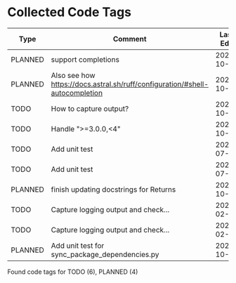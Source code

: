 # Collected Code Tags

| Type    | Comment                                                                      | Last Edit  | Source File                                                                                                                                                                                                                  |
|---------|------------------------------------------------------------------------------|------------|------------------------------------------------------------------------------------------------------------------------------------------------------------------------------------------------------------------------------|
| PLANNED | support completions                                                          | 2024-10-07 | [calcipy/cli.py:103](https://github.com/KyleKing/calcipy/blame/aa2adcff703f8fe7da95dc2486030dbacf4a5802/calcipy/cli.py#L103)                                                                                                 |
| PLANNED | Also see how https://docs.astral.sh/ruff/configuration/#shell-autocompletion | 2024-10-10 | [calcipy/cli.py:112](https://github.com/KyleKing/calcipy/blame/8c9b14b336b2d8f28e2e946018d9add3f260bdfe/calcipy/cli.py#L112)                                                                                                 |
| TODO    | How to capture output?                                                       | 2024-10-05 | [calcipy/collection.py:38](https://github.com/KyleKing/calcipy/blame/22a490ebc56994f3269b7a83071e88b8b3fd5f89/calcipy/collection.py#L38)                                                                                     |
| TODO    | Handle ">=3.0.0,<4"                                                          | 2024-10-05 | [calcipy/experiments/sync_package_dependencies.py:48](https://github.com/KyleKing/calcipy/blame/22a490ebc56994f3269b7a83071e88b8b3fd5f89/calcipy/experiments/sync_package_dependencies.py#L48)                               |
| TODO    | Add unit test                                                                | 2024-07-06 | [calcipy/tasks/pack.py:59](https://github.com/KyleKing/calcipy/blame/e45ecadfa5b994d9c0a2a47138fa0e083261e3eb/calcipy/tasks/pack.py#L57)                                                                                     |
| TODO    | Add unit test                                                                | 2024-07-06 | [calcipy/tasks/pack.py:93](https://github.com/KyleKing/calcipy/blame/e45ecadfa5b994d9c0a2a47138fa0e083261e3eb/calcipy/tasks/pack.py#L91)                                                                                     |
| PLANNED | finish updating docstrings for Returns                                       | 2024-10-08 | [pyproject.toml:161](https://github.com/KyleKing/calcipy/blame/9cf3c6d2d9820cec475d35bdb7c53fc83627a4b2/pyproject.toml#L161)                                                                                                 |
| TODO    | Capture logging output and check...                                          | 2023-02-19 | [tests/check_for_stale_packages/test_check_for_stale_packages.py:64](https://github.com/KyleKing/calcipy/blame/a8b69e7b04d9b15eabff8897f2de7703898c2afc/tests/check_for_stale_packages/test_check_for_stale_packages.py#L63) |
| TODO    | Capture logging output and check...                                          | 2023-02-19 | [tests/check_for_stale_packages/test_check_for_stale_packages.py:88](https://github.com/KyleKing/calcipy/blame/3f42ad855eb7024ff48af35d496633a87d4a14ac/tests/check_for_stale_packages/test_check_for_stale_packages.py#L26) |
| PLANNED | Add unit test for sync_package_dependencies.py                               | 2024-10-07 | [tests/experiments/test_sync_package_dependencies.py:1](https://github.com/KyleKing/calcipy/blame/dbe495b3653edb2fd06f9e3865619707d941ed87/tests/experiments/test_sync_package_dependencies.py#L1)                           |

Found code tags for TODO (6), PLANNED (4)

<!-- calcipy_skip_tags -->
